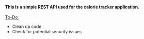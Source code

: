 **This is a simple REST API used for the calorie tracker application.**<br/><br/>
<u>To-Do:</u>
- Clean up code
- Check for potential security issues